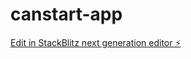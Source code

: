 # canstart-app

[Edit in StackBlitz next generation editor ⚡️](https://stackblitz.com/~/github.com/jaureskangah/canstart-app)